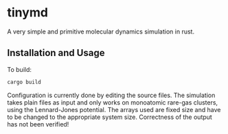 # tinymd
A very simple and primitive molecular dynamics simulation in rust.

## Installation and Usage
To build:
```sh
cargo build
```

Configuration is currently done by editing the source files. The simulation takes plain files as input and only works on monoatomic rare-gas clusters, using the Lennard-Jones potential. The arrays used are fixed size and have to be changed to the appropriate system size. Correctness of the output has not been verified!
